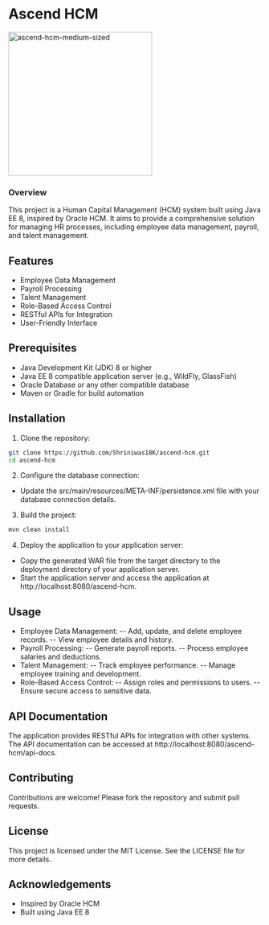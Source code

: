 # Ascend HCM
<img width="286" alt="ascend-hcm-medium-sized" src="https://github.com/user-attachments/assets/93111b76-c369-4191-860c-5377ee006b79" />

### Overview
This project is a Human Capital Management (HCM) system built using Java EE 8, inspired by Oracle HCM. It aims to provide a comprehensive solution for managing HR processes, including employee data management, payroll, and talent management.

## Features
- Employee Data Management
- Payroll Processing
- Talent Management
- Role-Based Access Control
- RESTful APIs for Integration
- User-Friendly Interface

## Prerequisites
- Java Development Kit (JDK) 8 or higher
- Java EE 8 compatible application server (e.g., WildFly, GlassFish)
- Oracle Database or any other compatible database
- Maven or Gradle for build automation

## Installation

1) Clone the repository:
```bash
git clone https://github.com/Shriniwas18K/ascend-hcm.git
cd ascend-hcm
````

2) Configure the database connection:
- Update the src/main/resources/META-INF/persistence.xml file with your database connection details.

3) Build the project:
```bash
mvn clean install
```

4) Deploy the application to your application server:
- Copy the generated WAR file from the target directory to the deployment directory of your application server.
- Start the application server and access the application at http://localhost:8080/ascend-hcm.

## Usage
- Employee Data Management:
-- Add, update, and delete employee records.
-- View employee details and history.
- Payroll Processing:
-- Generate payroll reports.
-- Process employee salaries and deductions.
- Talent Management:
-- Track employee performance.
-- Manage employee training and development.
- Role-Based Access Control:
-- Assign roles and permissions to users.
-- Ensure secure access to sensitive data.

## API Documentation
The application provides RESTful APIs for integration with other systems. The API documentation can be accessed at http://localhost:8080/ascend-hcm/api-docs.

## Contributing
Contributions are welcome! Please fork the repository and submit pull requests.

## License
This project is licensed under the MIT License. See the LICENSE file for more details.

## Acknowledgements
- Inspired by Oracle HCM
- Built using Java EE 8
